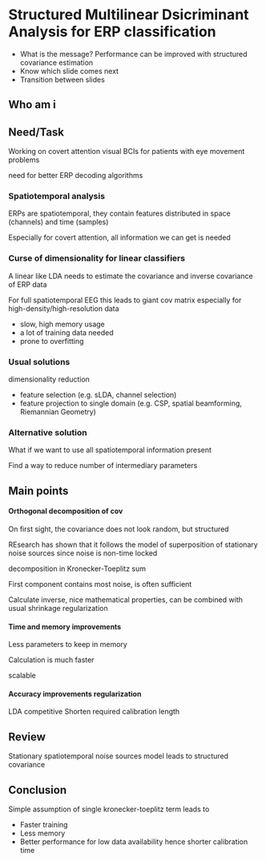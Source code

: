 # Structured Multilinear Dsicriminant Analysis for ERP classification

* What is the message? Performance can be improved with structured covariance
  estimation
* Know which slide comes next
* Transition between slides

## Who am i

## Need/Task
Working on covert attention visual BCIs
for patients with eye movement problems

need for better ERP decoding algorithms

### Spatiotemporal analysis
ERPs are spatiotemporal, they contain features distributed in space (channels) and time
(samples)

Especially for covert attention, all information we can get is needed

### Curse of dimensionality for linear classifiers
A linear like LDA needs to estimate the covariance and inverse covariance of
ERP data

For full spatiotemporal EEG this leads to giant cov matrix
especially for high-density/high-resolution data

* slow, high memory usage
* a lot of training data needed
* prone to overfitting

### Usual solutions
dimensionality reduction
* feature selection (e.g. sLDA, channel selection)
* feature projection to single domain (e.g. CSP, spatial beamforming, Riemannian
  Geometry)

### Alternative solution
What if we want to use all spatiotemporal information present

Find a way to reduce number of intermediary parameters

## Main points
#### Orthogonal decomposition of cov
On first sight, the covariance does not look random, but structured

REsearch has shown that it follows the model of superposition of stationary noise sources since noise is non-time locked

decomposition in Kronecker-Toeplitz sum

First component contains most noise, is often sufficient

Calculate inverse, nice mathematical properties,
can be combined with usual shrinkage regularization

#### Time and memory improvements

Less parameters to keep in memory

Calculation is much faster

scalable

#### Accuracy improvements regularization
LDA competitive
Shorten required calibration length

## Review
Stationary spatiotemporal noise sources model leads to structured covariance

## Conclusion
Simple assumption of single kronecker-toeplitz term leads to
* Faster training
* Less memory
* Better performance for low data availability hence shorter calibration time

